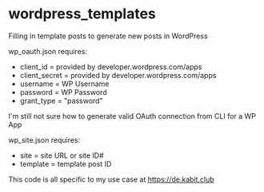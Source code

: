 # wordpress_templates
Filling in template posts to generate new posts in WordPress

wp_oauth.json requires:
* client_id = provided by developer.wordpress.com/apps
* client_secret = provided by developer.wordpress.com/apps
* username = WP Username
* password = WP Password
* grant_type = "password"

I'm still not sure how to generate valid OAuth connection from CLI for a WP App

wp_site.json requires:
* site = site URL or site ID#
* template = template post ID

This code is all specific to my use case at https://de.kabit.club

